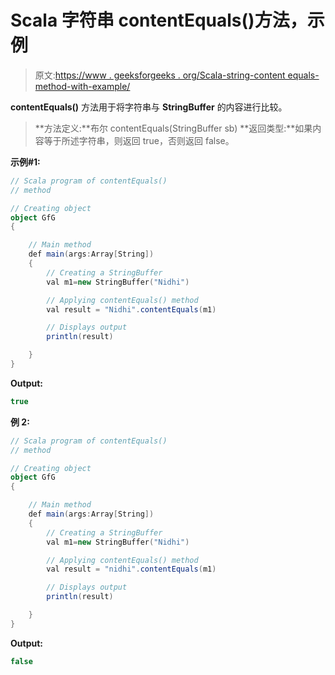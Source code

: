 # Scala 字符串 contentEquals()方法，示例

> 原文:[https://www . geeksforgeeks . org/Scala-string-content equals-method-with-example/](https://www.geeksforgeeks.org/scala-string-contentequals-method-with-example/)

**contentEquals()** 方法用于将字符串与 **StringBuffer** 的内容进行比较。

> **方法定义:**布尔 contentEquals(StringBuffer sb)
> **返回类型:**如果内容等于所述字符串，则返回 true，否则返回 false。

**示例#1:**

```scala
// Scala program of contentEquals()
// method

// Creating object
object GfG
{ 

    // Main method
    def main(args:Array[String])
    {
        // Creating a StringBuffer
        val m1=new StringBuffer("Nidhi")

        // Applying contentEquals() method
        val result = "Nidhi".contentEquals(m1)

        // Displays output
        println(result)

    }
} 
```

**Output:**

```scala
true

```

**例 2:**

```scala
// Scala program of contentEquals()
// method

// Creating object
object GfG
{ 

    // Main method
    def main(args:Array[String])
    {
        // Creating a StringBuffer
        val m1=new StringBuffer("Nidhi")

        // Applying contentEquals() method
        val result = "nidhi".contentEquals(m1)

        // Displays output
        println(result)

    }
} 
```

**Output:**

```scala
false

```